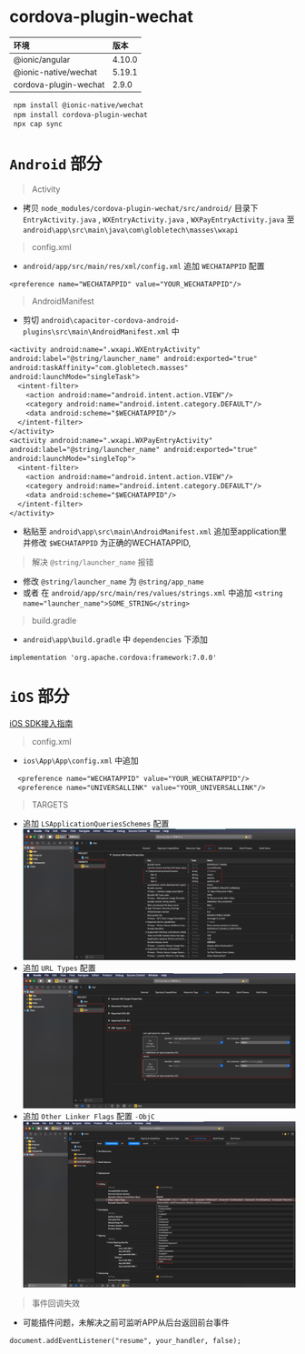 # cordova-plugin-wechat

|环境|版本|
|:-----|:-----|
|@ionic/angular|4.10.0|
|@ionic-native/wechat|5.19.1|
|cordova-plugin-wechat|2.9.0|

```bash
 npm install @ionic-native/wechat
 npm install cordova-plugin-wechat
 npx cap sync
```

# `Android` 部分

> Activity
- 拷贝 `node_modules/cordova-plugin-wechat/src/android/` 目录下 `EntryActivity.java` , `WXEntryActivity.java` , `WXPayEntryActivity.java` 至 `android\app\src\main\java\com\globletech\masses\wxapi`

> config.xml
- `android/app/src/main/res/xml/config.xml` 追加 `WECHATAPPID` 配置
```
<preference name="WECHATAPPID" value="YOUR_WECHATAPPID"/>
```

> AndroidManifest
- 剪切 `android\capacitor-cordova-android-plugins\src\main\AndroidManifest.xml` 中
```
<activity android:name=".wxapi.WXEntryActivity" android:label="@string/launcher_name" android:exported="true" android:taskAffinity="com.globletech.masses" android:launchMode="singleTask">
  <intent-filter>
    <action android:name="android.intent.action.VIEW"/>
    <category android:name="android.intent.category.DEFAULT"/>
    <data android:scheme="$WECHATAPPID"/>
  </intent-filter>
</activity>
<activity android:name=".wxapi.WXPayEntryActivity" android:label="@string/launcher_name" android:exported="true" android:launchMode="singleTop">
  <intent-filter>
    <action android:name="android.intent.action.VIEW"/>
    <category android:name="android.intent.category.DEFAULT"/>
    <data android:scheme="$WECHATAPPID"/>
  </intent-filter>
</activity>
```
- 粘贴至 `android\app\src\main\AndroidManifest.xml` 追加至application里
并修改 `$WECHATAPPID` 为正确的WECHATAPPID,

> 解决 `@string/launcher_name` 报错
>
- 修改 `@string/launcher_name` 为 `@string/app_name` 
- 或者 在 `android/app/src/main/res/values/strings.xml` 中追加 `<string name="launcher_name">SOME_STRING</string>`

> build.gradle

- `android\app\build.gradle` 中 `dependencies` 下添加
```
implementation 'org.apache.cordova:framework:7.0.0'
```

# `iOS` 部分
[iOS SDK接入指南](https://developers.weixin.qq.com/doc/oplatform/Mobile_App/Access_Guide/iOS.html)

> config.xml
- `ios\App\App\config.xml` 中追加
```
  <preference name="WECHATAPPID" value="YOUR_WECHATAPPID"/>
  <preference name="UNIVERSALLINK" value="YOUR_UNIVERSALLINK"/>
```

> TARGETS
- 追加 `LSApplicationQueriesSchemes` 配置
![](res/ios_LSApplicationQueriesSchemes.png)
- 追加 `URL Types` 配置
![](res/ios_URL_Types.png)
- 追加 `Other Linker Flags` 配置 `-ObjC`
![](res/ios_Other_Linker_Flags.png)

> 事件回调失效
- 可能插件问题，未解决之前可监听APP从后台返回前台事件
```
document.addEventListener("resume", your_handler, false);
```
